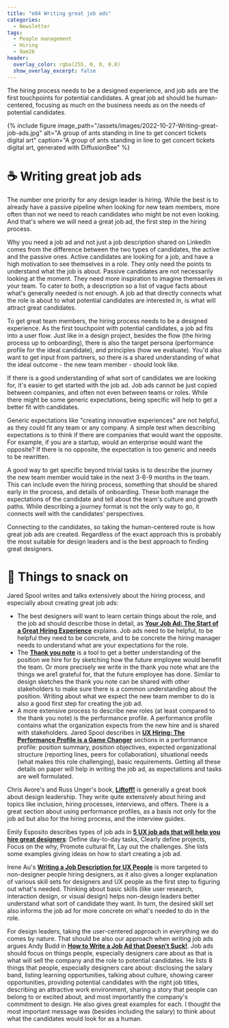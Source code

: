 ```yaml
---
title: "e04 Writing great job ads"
categories:
  - Newsletter
tags:
  - People management
  - Hiring
  - 9am26
header:
  overlay_color: rgba(255, 0, 0, 0.8)
  show_overlay_excerpt: false
---
```


The hiring process needs to be a designed experience, and job ads are the first touchpoints for potential candidates. A great job ad should be human-centered, focusing as much on the business needs as on the needs of potential candidates.

{% include figure image_path="/assets/images/2022-10-27-Writing-great-job-ads.jpg" alt="A group of ants standing in line to get concert tickets digital art" caption="A group of ants standing in line to get concert tickets digital art, generated with DiffusionBee" %}

# ☕ Writing great job ads

The number one priority for any design leader is hiring. While the best is to already have a passive pipeline when looking for new team members, more often than not we need to reach candidates who might be not even looking. And that's where we will need a great job ad, the first step in the hiring process.

Why you need a job ad and not just a job description shared on LinkedIn comes from the difference between the two types of candidates, the active and the passive ones. Active candidates are looking for a job, and have a high motivation to see themselves in a role. They only need the points to understand what the job is about. Passive candidates are not necessarily looking at the moment. They need more inspiration to imagine themselves in your team. To cater to both, a description so a list of vague facts about what's generally needed is not enough. A job ad that directly connects what the role is about to what potential candidates are interested in, is what will attract great candidates.

To get great team members, the hiring process needs to be a designed experience. As the first touchpoint with potential candidates, a job ad fits into a user flow. Just like in a design project, besides the flow (the hiring process up to onboarding), there is also the target persona (performance profile for the ideal candidate), and principles (how we evaluate). You'd also want to get input from partners, so there is a shared understanding of what the ideal outcome - the new team member - should look like.

If there is a good understanding of what sort of candidates we are looking for, it's easier to get started with the job ad. Job ads cannot be just copied between companies, and often not even between teams or roles. While there might be some generic expectations, being specific will help to get a better fit with candidates.

Generic expectations like "creating innovative experiences" are not helpful, as they could fit any team or any company. A simple test when describing expectations is to think if there are companies that would want the opposite. For example, if you are a startup, would an enterprise would want the opposite? If there is no opposite, the expectation is too generic and needs to be rewritten.

A good way to get specific beyond trivial tasks is to describe the journey the new team member would take in the next 3-6-9 months in the team. This can include even the hiring process, something that should be shared early in the process, and details of onboarding. These both manage the expectations of the candidate and tell about the team's culture and growth paths. While describing a journey format is not the only way to go, it connects well with the candidates' perspectives.

Connecting to the candidates, so taking the human-centered route is how great job ads are created. Regardless of the exact approach this is probably the most suitable for design leaders and is the best approach to finding great designers.

# 🍪 Things to snack on

Jared Spool writes and talks extensively about the hiring process, and especially about creating great job ads:

- The best designers will want to learn certain things about the role, and the job ad should describe those in detail, as **[Your Job Ad: The Start of a Great Hiring Experience](https://articles.uie.com/job_ad/)** explains. Job ads need to be helpful, to be helpful they need to be concrete, and to be concrete the hiring manager needs to understand what are your expectations for the role.
- The **[Thank you note](https://playbook.uie.com/blog/the-thank-you-note-a-sketching-tool-for-ux-hiring)** is a tool to get a better understanding of the position we hire for by sketching how the future employee would benefit the team. Or more precisely we write in the thank you note what are the things we are1 grateful for, that the future employee has done. Similar to design sketches the thank you note can be shared with other stakeholders to make sure there is a common understanding about the position. Writing about what we expect the new team member to do is also a good first step for creating the job ad.
- A more extensive process to describe new roles (at least compared to the thank you note) is the performance profile. A performance profile contains what the organization expects from the new hire and is shared with stakeholders. Jared Spool describes in **[UX Hiring: The Performance Profile is a Game Changer](https://articles.uie.com/ux-hiring-the-performance-profile-is-a-game-changer/)** sections in a performance profile: position summary, position objectives, expected organizational structure (reporting lines, peers for collaboration), situational needs (what makes this role challenging), basic requirements. Getting all these details on paper will help in writing the job ad, as expectations and tasks are well formulated.

Chris Avore's and Russ Unger's book, **[Liftoff!](https://rosenfeldmedia.com/books/ux-leadership/)** is generally a great book about design leadership. They write quite extensively about hiring and topics like inclusion, hiring processes, interviews, and offers. There is a great section about using performance profiles, as a basis not only for the job ad but also for the hiring process, and the interview guides.

Emily Esposito describes types of job ads in **[5 UX job ads that will help you hire great designers](https://www.invisionapp.com/inside-design/ux-designer-job-description/)**: Define day-to-day tasks, Clearly define projects, Focus on the why, Promote cultural fit, Lay out the challenges. She lists some examples giving ideas on how to start creating a job ad.

Irene Au's **[Writing a Job Description for UX People](https://medium.com/design-your-life/writing-a-job-description-for-ux-people-bcad01be93b0)** is more targeted to non-designer people hiring designers, as it also gives a longer explanation of various skill sets for designers and UX people as the first step to figuring out what's needed. Thinking about basic skills (like user research, interaction design, or visual design) helps non-design leaders better understand what sort of candidate they want. In turn, the desired skill set also informs the job ad for more concrete on what's needed to do in the role.

For design leaders, taking the user-centered approach in everything we do comes by nature. That should be also our approach when writing job ads argues Andy Budd in **[How to Write a Job Ad that Doesn't Suck!](https://andybudd.com/archives/2022/04/crafting-effective-job-ads)**. Job ads should focus on things people, especially designers care about as that is what will sell the company and the role to potential candidates. He lists 8 things that people, especially designers care about: disclosing the salary band, listing learning opportunities, talking about culture, showing career opportunities, providing potential candidates with the right job titles, describing an attractive work environment, sharing a story that people can belong to or excited about, and most importantly the company's commitment to design. He also gives great examples for each. I thought the most important message was (besides including the salary) to think about what the candidates would look for as a human.
